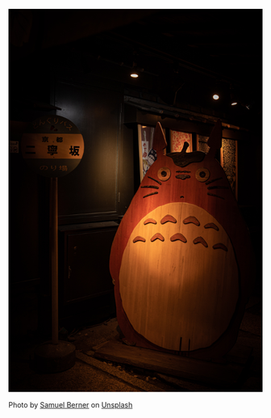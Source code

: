 ![oh sh\*t no image](samuel-berner-kcvEQb7GXZc-unsplash.jpg "eh eh eh")

<span>Photo by <a href="https://unsplash.com/@saaam_chan?utm_source=unsplash&amp;utm_medium=referral&amp;utm_content=creditCopyText">Samuel Berner</a> on <a href="https://unsplash.com/s/photos/anime?utm_source=unsplash&amp;utm_medium=referral&amp;utm_content=creditCopyText">Unsplash</a></span>

<!--
**ArtichOwO/ArtichOwO** is a ✨ _special_ ✨ repository because its `README.md` (this file) appears on your GitHub profile.

Here are some ideas to get you started:

- 🔭 I’m currently working on ...
- 🌱 I’m currently learning ...
- 👯 I’m looking to collaborate on ...
- 🤔 I’m looking for help with ...
- 💬 Ask me about ...
- 📫 How to reach me: ...
- 😄 Pronouns: ...
- ⚡ Fun fact: ...
-->
